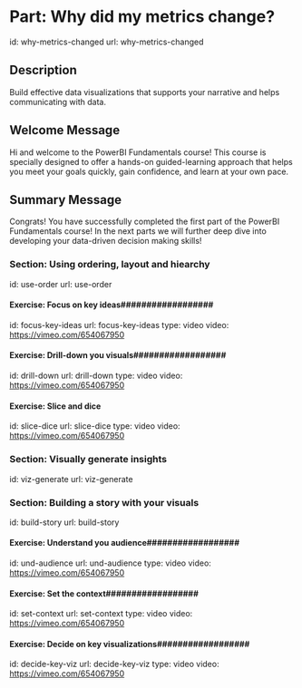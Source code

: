 # Part: Why did my metrics change?
id: why-metrics-changed
url: why-metrics-changed

## Description

Build effective data visualizations that supports your narrative and helps communicating with data.

## Welcome Message

Hi and welcome to the PowerBI Fundamentals course! This course is specially designed to offer a hands-on guided-learning approach that helps you meet your goals quickly, gain confidence, and learn at your own pace. 

## Summary Message

Congrats! You have successfully completed the first part of the PowerBI Fundamentals course! In the next parts we will further deep dive into developing your data-driven decision making skills!


### Section: Using ordering, layout and hiearchy
id: use-order
url: use-order

#### Exercise: Focus on key ideas##################
id: focus-key-ideas
url: focus-key-ideas
type: video
video: https://vimeo.com/654067950

#### Exercise: Drill-down you visuals##################
id: drill-down
url: drill-down
type: video
video: https://vimeo.com/654067950

#### Exercise: Slice and dice ##################
id: slice-dice
url: slice-dice
type: video
video: https://vimeo.com/654067950


### Section: Visually generate insights
id: viz-generate
url: viz-generate


### Section: Building a story with your visuals
id: build-story
url: build-story

#### Exercise: Understand you audience##################
id: und-audience
url: und-audience
type: video
video: https://vimeo.com/654067950

#### Exercise: Set the context##################
id: set-context
url: set-context
type: video
video: https://vimeo.com/654067950

#### Exercise: Decide on key visualizations##################
id: decide-key-viz
url: decide-key-viz
type: video
video: https://vimeo.com/654067950


